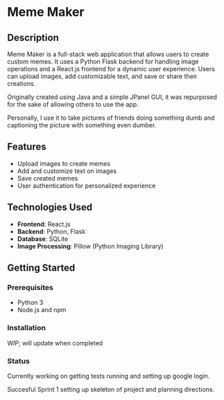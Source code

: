 # Meme Maker

## Description
Meme Maker is a full-stack web application that allows users to create custom memes. It uses a Python Flask backend for handling image operations and a React.js frontend for a dynamic user experience. Users can upload images, add customizable text, and save or share their creations.

Originally created using Java and a simple JPanel GUI, it was repurposed for the sake of allowing others to use the app. 

Personally, I use it to take pictures of friends doing something dumb and captioning the picture with something even dumber.

## Features
- Upload images to create memes
- Add and customize text on images
- Save created memes
- User authentication for personalized experience 

## Technologies Used
- **Frontend**: React.js
- **Backend**: Python, Flask
- **Database**: SQLite 
- **Image Processing**: Pillow (Python Imaging Library)

## Getting Started

### Prerequisites
- Python 3
- Node.js and npm

### Installation

WIP; will update when completed

### Status

Currently working on getting tests running and setting up google login.

Succesful Sprint 1 setting up skeleton of project and planning directions.
